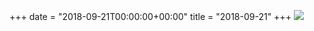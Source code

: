 +++
date = "2018-09-21T00:00:00+00:00"
title = "2018-09-21"
+++
<img class="img-fluid" src="/2018-09-21.jpg" />
